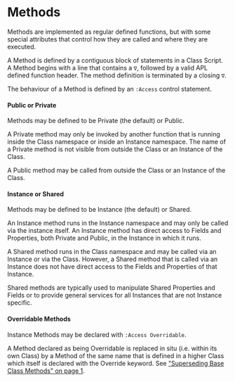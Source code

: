 # Methods

Methods are implemented as regular defined functions, but with some special attributes that control how they are called and where they are executed.

A Method is defined by a contiguous block of statements in a Class Script. A Method begins with a line that contains a `∇`, followed by a valid APL defined function header. The method definition is terminated by a closing `∇`.

The behaviour of a Method is defined by an `:Access` control statement.

#### Public or Private

Methods may be defined to be Private (the default) or Public.

A Private method may only be invoked by another function that is running inside the Class namespace or inside an Instance namespace. The name of a Private method is not visible from outside the Class or an Instance of the Class.

A Public method may be called from outside the Class or an Instance of the Class.

#### Instance or Shared

Methods may be defined to be Instance (the default) or Shared.

An Instance method runs in the Instance namespace and may only be called via the instance itself. An Instance method has direct access to Fields and Properties, both Private and Public, in the Instance in which it runs.

A Shared method runs in the Class namespace and may be called via an Instance or via the Class. However, a Shared method that is called via an Instance does not have direct access to the Fields and Properties of that Instance.

Shared methods are typically used to manipulate Shared Properties and Fields or to provide general services for all Instances that are not Instance specific.

#### Overridable Methods

Instance Methods may be declared with `:Access Overridable`.

A Method declared as being Overridable is replaced in situ (i.e. within its own Class) by a Method of the same name that is defined in a higher Class which itself is declared with the Override keyword. See ["Superseding Base Class Methods" on page 1](superceding-base-class-methods.md).
